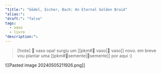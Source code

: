 ```yaml
---
"title:": "Gödel, Escher, Bach: An Eternal Golden Braid"
"alias:": 
"draft:": "false"
tags:
  - vaso
  - livro
"description:":
---
```

>[!note] 🧺 vaso
>opa! surgiu um [[pkm#🧺 vaso|🧺 vaso]] novo. em breve vou plantar uma  [[pkm#🌱semente|🌱semente]] por aqui :)

![[Pasted image 20240505211926.png]]